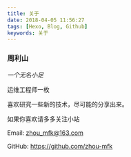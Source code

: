 ```yaml
---
title: 关于
date: 2018-04-05 11:56:27
tags: [Hexo, Blog, Github]
keywords: 关于
---
```




### 周利山
*一个无名小足*


运维工程师一枚

喜欢研究一些新的技术，尽可能的分享出来。

如果你喜欢请多多关注小站

Email: zhou_mfk@163.com

GitHub: https://github.com/zhou-mfk
